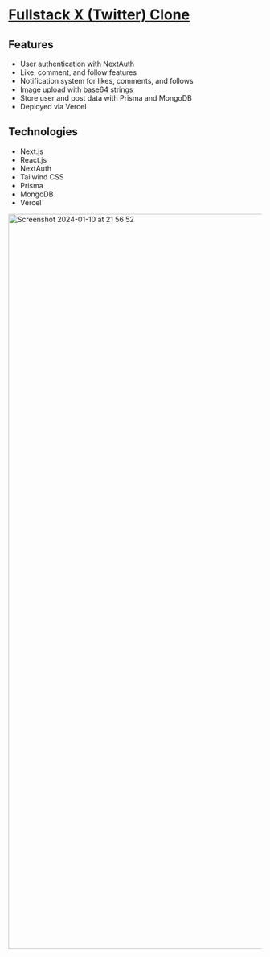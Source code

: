 # <a href="https://bird-clone-beige.vercel.app/">Fullstack X (Twitter) Clone</a>
## Features
- User authentication with NextAuth
- Like, comment, and follow features
- Notification system for likes, comments, and follows
- Image upload with base64 strings
- Store user and post data with Prisma and MongoDB
- Deployed via Vercel

## Technologies
- Next.js
- React.js
- NextAuth
- Tailwind CSS
- Prisma
- MongoDB
- Vercel


<img width="1461" alt="Screenshot 2024-01-10 at 21 56 52" src="https://github.com/adam-gill/twitter-clone/assets/110919227/d434297a-fd51-4c7a-8dc0-7859b0b6b4e7"/>


